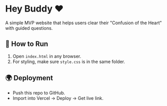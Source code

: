# Hey Buddy ❤️
A simple MVP website that helps users clear their "Confusion of the Heart" with guided questions.

## 🚀 How to Run
1. Open `index.html` in any browser.
2. For styling, make sure `style.css` is in the same folder.

## 🌍 Deployment
- Push this repo to GitHub.
- Import into Vercel → Deploy → Get live link.
